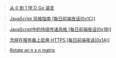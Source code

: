 > [从 0 到 1 学习 Go 语言](https://mp.weixin.qq.com/s?__biz=MjM5NzM0MjcyMQ==&mid=2650087380&idx=1&sn=56c77443ae171e1091e146704798647a&chksm=bedac4ba89ad4dac6dab9bd21355a13a692f3411d4242e02ce2be91534570167ee3b7afb5d82&mpshare=1&scene=1&srcid=0127DigjHqA7WozL9kukQXmO#rd)

> [JavaScript 风格指南 [每日前端夜话(0x1C)]](https://mp.weixin.qq.com/s?__biz=MzI3NzIzMDY0NA==&mid=2247485767&idx=1&sn=6ae42e5688928f0a5e5a9db8216a78e2&chksm=eb682c1cdc1fa50af2e1de676fcf1113301ab5e266cb0de49b03df6744bf7a7f3031cb5bdf4e&mpshare=1&scene=1&srcid=0127ufINDfkYsJGJYN5N2gmL#rd)

> [JavaScript中的持续传递风格 [每日前端夜话(0x1B)]](https://mp.weixin.qq.com/s?__biz=MzI3NzIzMDY0NA==&mid=2247485763&idx=1&sn=e42d7151257827fcc52a206a2b1b1a99&chksm=eb682c18dc1fa50e01a2db6e426587b818e7dcf5aea441c1df55ecbbdb8ecfc5d8af26799cfe&mpshare=1&scene=1&srcid=01275WV8tEIW8aE0uQEUStim#rd)

> [怎样在服务器上启用 HTTPS [每日前端夜话(0x1A)]](https://mp.weixin.qq.com/s?__biz=MzI3NzIzMDY0NA==&mid=2247485723&idx=1&sn=70d0f639cf3957d4d66a1773553148ee&chksm=eb682c40dc1fa556fd40fb1c3e8e742acb76d69f8ded51ef794d7f2648afbd2a660080cea5ba&mpshare=1&scene=1&srcid=0127mEThhL34s4oj1U04SadH#rd)

> [Rotate an n x n matrix](https://www.youtube.com/watch?v=Jtu6dJ0Cb94)